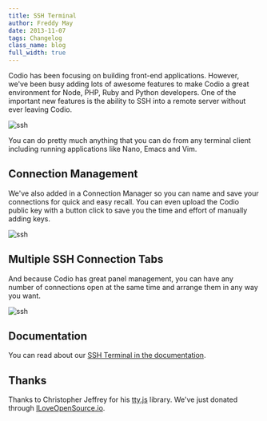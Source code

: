 ```yaml
---
title: SSH Terminal
author: Freddy May
date: 2013-11-07
tags: Changelog
class_name: blog
full_width: true
---
```


Codio has been focusing on building front-end applications. However, we've been busy adding lots of awesome features to make Codio a great environment for Node, PHP, Ruby and Python developers. One of the important new features is the ability to SSH into a remote server without ever leaving Codio.

![ssh](/img/docs/ssh-tab.png)

You can do pretty much anything that you can do from any terminal client including running applications like Nano, Emacs and Vim.

## Connection Management
We've also added in a Connection Manager so you can name and save your connections for quick and easy recall. You can even upload the Codio public key with a button click to save you the time and effort of manually adding keys.

![ssh](/img/docs/ssh-connection-list.png)

## Multiple SSH Connection Tabs
And because Codio has great panel management, you can have any number of connections open at the same time and arrange them in any way you want.

![ssh](/img/blog/ssh-multitabs.png)

## Documentation
You can read about our [SSH Terminal in the documentation](/docs/ssh).

## Thanks
Thanks to Christopher Jeffrey for his [tty.js](https://github.com/chjj/tty.js) library. We've just donated through [ILoveOpenSource.io](http://www.iloveopensource.io).

